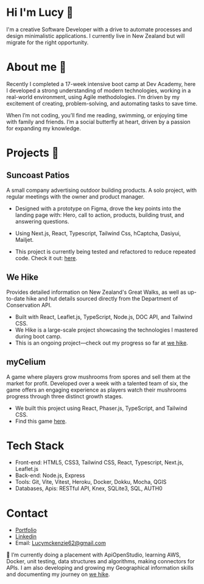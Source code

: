 # Hi I'm Lucy 👋
I'm a creative Software Developer with a drive to automate processes and design minimalistic applications. I currently live in New Zealand but will migrate for the right opportunity. 

# About me 🌱
Recently I completed a 17-week intensive boot camp at Dev Academy, here I developed a strong understanding of modern technologies, working in a real-world environment, using Agile methodologies. I'm driven by my excitement of creating, problem-solving, and automating tasks to save time.

When I’m not coding, you’ll find me reading, swimming, or enjoying time with family and friends. I’m a social butterfly at heart, driven by a passion for expanding my knowledge.

# Projects 🔭
## Suncoast Patios
A small company advertising outdoor building products. A solo project, with regular meetings with the owner and product manager.

- Designed with a prototype on Figma, drove the key points into the landing page with: Hero, call to action, products, building trust, and answering questions.
- Using Next.js, React, Typescript, Tailwind Css, hCaptcha, Dasiyui, Mailjet.

- This project is currently being tested and refactored to reduce repeated code. Check it out: [here](https://suncoastpatios.co.nz/).
  
## We Hike
Provides detailed information on New Zealand's Great Walks, as well as up-to-date hike and hut details sourced directly from the Department of Conservation API. 

- Built with React, Leaflet.js, TypeScript, Node.js, DOC API, and Tailwind CSS. 
- We Hike is a large-scale project showcasing the technologies I mastered during boot camp.
- This is an ongoing project—check out my progress so far at [we hike](https://www.wehikenewzealand.com/).

## myCelium 
A game where players grow mushrooms from spores and sell them at the market for profit. Developed over a week with a talented team of six, the game offers an engaging experience as players watch their mushrooms progress through three distinct growth stages. 

- We built this project using React, Phaser.js, TypeScript, and Tailwind CSS.
- Find this game [here](https://my-celium.devacademy.nz/).

# Tech Stack
- Front-end: HTML5, CSS3, Tailwind CSS, React, Typescript, Next.js, Leaflet.js
- Back-end: Node.js, Express
- Tools: Git, Vite, Vitest, Heroku, Docker, Dokku, Mocha, QGIS
- Databases, Apis: RESTful API, Knex, SQLite3, SQL, AUTH0

# Contact 
- [Portfolio](https://lucymckenziedev.com/)
- [Linkedin](https://www.linkedin.com/in/lucy-mckenzie-a08781317/)
- Email: Lucymckenzie62@gmail.com

🌱 I’m currently doing a placement with ApiOpenStudio, learning AWS, Docker, unit testing, data structures and algorithms, making connectors for APIs. I am also developing and growing my Geographical information skills and documenting my journey on [we hike](https://www.wehikenewzealand.com/).


